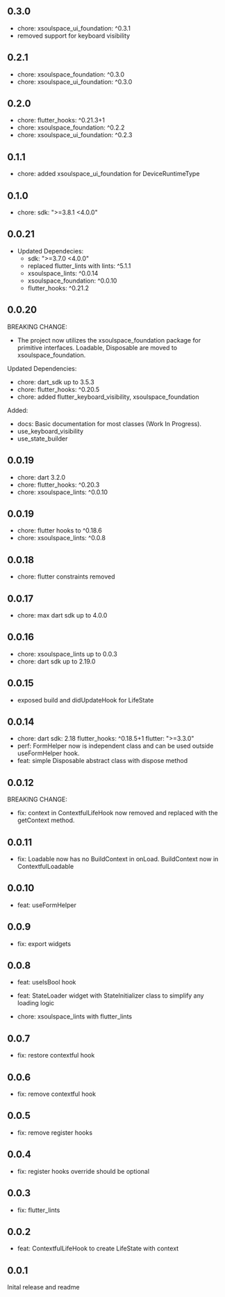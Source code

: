 ## 0.3.0

- chore: xsoulspace_ui_foundation: ^0.3.1
- removed support for keyboard visibility

## 0.2.1

- chore: xsoulspace_foundation: ^0.3.0
- chore: xsoulspace_ui_foundation: ^0.3.0

## 0.2.0

- chore: flutter_hooks: ^0.21.3+1
- chore: xsoulspace_foundation: ^0.2.2
- chore: xsoulspace_ui_foundation: ^0.2.3

## 0.1.1

- chore: added xsoulspace_ui_foundation for DeviceRuntimeType

## 0.1.0

- chore: sdk: ">=3.8.1 <4.0.0"

## 0.0.21

- Updated Dependecies:
  - sdk: ">=3.7.0 <4.0.0"
  - replaced flutter_lints with lints: ^5.1.1
  - xsoulspace_lints: ^0.0.14
  - xsoulspace_foundation: ^0.0.10
  - flutter_hooks: ^0.21.2

## 0.0.20

BREAKING CHANGE:

- The project now utilizes the xsoulspace_foundation package for primitive interfaces.
  Loadable, Disposable are moved to xsoulspace_foundation.

Updated Dependencies:

- chore: dart_sdk up to 3.5.3
- chore: flutter_hooks: ^0.20.5
- chore: added flutter_keyboard_visibility, xsoulspace_foundation

Added:

- docs: Basic documentation for most classes (Work In Progress).
- use_keyboard_visibility
- use_state_builder

## 0.0.19

- chore: dart 3.2.0
- chore: flutter_hooks: ^0.20.3
- chore: xsoulspace_lints: ^0.0.10

## 0.0.19

- chore: flutter hooks to ^0.18.6
- chore: xsoulspace_lints: ^0.0.8

## 0.0.18

- chore: flutter constraints removed

## 0.0.17

- chore: max dart sdk up to 4.0.0

## 0.0.16

- chore: xsoulspace_lints up to 0.0.3
- chore: dart sdk up to 2.19.0

## 0.0.15

- exposed build and didUpdateHook for LifeState

## 0.0.14

- chore:
  dart sdk: 2.18
  flutter_hooks: ^0.18.5+1
  flutter: ">=3.3.0"
- perf: FormHelper now is independent class and can be used outside useFormHelper hook.
- feat: simple Disposable abstract class with dispose method

## 0.0.12

BREAKING CHANGE:

- fix: context in ContextfulLifeHook now removed and replaced with the getContext method.

## 0.0.11

- fix: Loadable now has no BuildContext in onLoad. BuildContext now in ContextfulLoadable

## 0.0.10

- feat: useFormHelper

## 0.0.9

- fix: export widgets

## 0.0.8

- feat: useIsBool hook
- feat: StateLoader widget with StateInitializer class to simplify any loading logic

- chore: xsoulspace_lints with flutter_lints

## 0.0.7

- fix: restore contextful hook

## 0.0.6

- fix: remove contextful hook

## 0.0.5

- fix: remove register hooks

## 0.0.4

- fix: register hooks override should be optional

## 0.0.3

- fix: flutter_lints

## 0.0.2

- feat: ContextfulLifeHook to create LifeState with context

## 0.0.1

Inital release and readme
